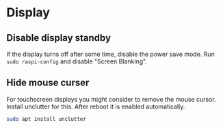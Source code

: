 # Display

## Disable display standby

If the display turns off after some time, disable the power save mode.
Run `sudo raspi-config` and disable "Screen Blanking".

## Hide mouse curser

For touchscreen displays you might consider to remove the mouse cursor.
Install unclutter for this. After reboot it is enabled automatically.

```bash
sudo apt install unclutter
```
